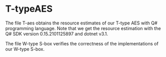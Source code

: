 # T-typeAES
The file T-aes obtains the resource estimates of our T-type AES with Q# programming language. Note that we get the resource estimation with the Q# SDK version 0.15.2101125897 and  dotnet v3.1.


The file W-type S-box verifies the correctness of the implementations of our W-type S-box.



